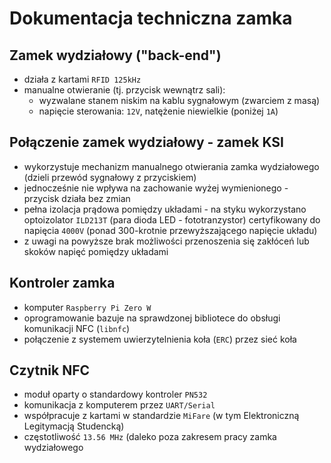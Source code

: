 # Dokumentacja techniczna zamka

## Zamek wydziałowy ("back-end")
- działa z kartami `RFID 125kHz`
- manualne otwieranie (tj. przycisk wewnątrz sali):
  - wyzwalane stanem niskim na kablu sygnałowym (zwarciem z masą)
  - napięcie sterowania: `12V`, natężenie niewielkie (poniżej `1A`)
## Połączenie zamek wydziałowy - zamek KSI
- wykorzystuje mechanizm manualnego otwierania zamka wydziałowego (dzieli przewód sygnałowy z przyciskiem)
- jednocześnie nie wpływa na zachowanie wyżej wymienionego - przycisk działa bez zmian
- pełna izolacja prądowa pomiędzy układami - na styku wykorzystano optoizolator `ILD213T` (para dioda LED - fototranzystor)
certyfikowany do napięcia `4000V` (ponad 300-krotnie przewyższającego napięcie układu)
- z uwagi na powyższe brak możliwości przenoszenia się zakłóceń lub skoków napięć pomiędzy układami
## Kontroler zamka
- komputer `Raspberry Pi Zero W`
- oprogramowanie bazuje na sprawdzonej bibliotece do obsługi komunikacji NFC (`libnfc`)
- połączenie z systemem uwierzytelnienia koła (`ERC`) przez sieć koła
## Czytnik NFC
- moduł oparty o standardowy kontroler `PN532`
- komunikacja z komputerem przez `UART/Serial`
- współpracuje z kartami w standardzie `MiFare` (w tym Elektroniczną Legitymacją Studencką)
- częstotliwość `13.56 MHz` (daleko poza zakresem pracy zamka wydziałowego
